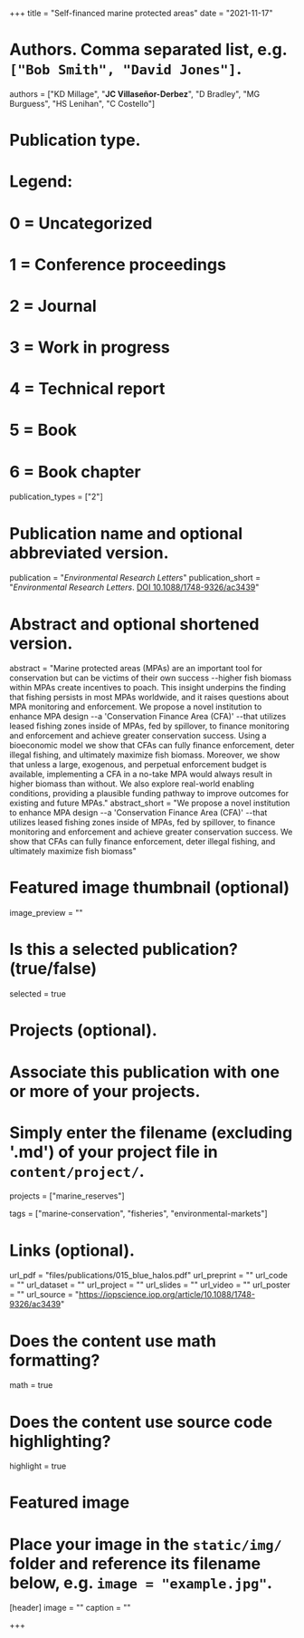 +++
title = "Self-financed marine protected areas"
date = "2021-11-17"

# Authors. Comma separated list, e.g. `["Bob Smith", "David Jones"]`.
authors = ["KD Millage", "**JC Villaseñor-Derbez**", "D Bradley", "MG Burguess", "HS Lenihan", "C Costello"]

# Publication type.
# Legend:
# 0 = Uncategorized
# 1 = Conference proceedings
# 2 = Journal
# 3 = Work in progress
# 4 = Technical report
# 5 = Book
# 6 = Book chapter
publication_types = ["2"]

# Publication name and optional abbreviated version.
publication = "*Environmental Research Letters*"
publication_short = "*Environmental Research Letters*. [DOI 10.1088/1748-9326/ac3439](https://doi.org/10.1088/1748-9326/ac3439)"

# Abstract and optional shortened version.
abstract = "Marine protected areas (MPAs) are an important tool for conservation but can be victims of their own success --higher fish biomass within MPAs create incentives to poach. This insight underpins the finding that fishing persists in most MPAs worldwide, and it raises questions about MPA monitoring and enforcement. We propose a novel institution to enhance MPA design --a 'Conservation Finance Area (CFA)' --that utilizes leased fishing zones inside of MPAs, fed by spillover, to finance monitoring and enforcement and achieve greater conservation success. Using a bioeconomic model we show that CFAs can fully finance enforcement, deter illegal fishing, and ultimately maximize fish biomass. Moreover, we show that unless a large, exogenous, and perpetual enforcement budget is available, implementing a CFA in a no-take MPA would always result in higher biomass than without. We also explore real-world enabling conditions, providing a plausible funding pathway to improve outcomes for existing and future MPAs."
abstract_short = "We propose a novel institution to enhance MPA design --a 'Conservation Finance Area (CFA)' --that utilizes leased fishing zones inside of MPAs, fed by spillover, to finance monitoring and enforcement and achieve greater conservation success. We show that CFAs can fully finance enforcement, deter illegal fishing, and ultimately maximize fish biomass"

# Featured image thumbnail (optional)
image_preview = ""

# Is this a selected publication? (true/false)
selected = true

# Projects (optional).
#   Associate this publication with one or more of your projects.
#   Simply enter the filename (excluding '.md') of your project file in `content/project/`.
projects = ["marine_reserves"]

tags = ["marine-conservation", "fisheries", "environmental-markets"]

# Links (optional).
url_pdf = "files/publications/015_blue_halos.pdf"
url_preprint = ""
url_code = ""
url_dataset = ""
url_project = ""
url_slides = ""
url_video = ""
url_poster = ""
url_source = "https://iopscience.iop.org/article/10.1088/1748-9326/ac3439"

# Does the content use math formatting?
math = true

# Does the content use source code highlighting?
highlight = true

# Featured image
# Place your image in the `static/img/` folder and reference its filename below, e.g. `image = "example.jpg"`.
[header]
image = ""
caption = ""

+++
